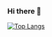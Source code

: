### Hi there 👋

[![Top Langs](https://github-readme-stats.vercel.app/api/top-langs/?username=vince14genius&langs_count=8&theme=tokyonight&layout=compact&exclude_repo=mourning-simulator-p5,Simple-3D-Renderer-using-p5.js,3rd-party-js-dependencies)](https://github.com/anuraghazra/github-readme-stats)

<!--
**Vince14Genius/Vince14Genius** is a ✨ _special_ ✨ repository because its `README.md` (this file) appears on your GitHub profile.

Here are some ideas to get you started:

- 🔭 I’m currently working on ...
- 🌱 I’m currently learning ...
- 👯 I’m looking to collaborate on ...
- 🤔 I’m looking for help with ...
- 💬 Ask me about ...
- 📫 How to reach me: ...
- 😄 Pronouns: ...
- ⚡ Fun fact: ...
-->
